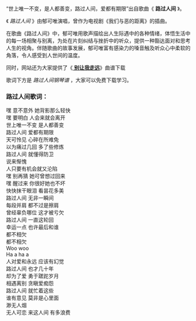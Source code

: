 

“世上唯一不变，是人都善变，路过人间，爱都有期限”出自歌曲《 **路过人间** 》。

《 _路过人间_ 》由郁可唯演唱，曾作为电视剧《我们与恶的距离》的插曲。

在歌曲《路过人间》中，郁可唯用歌声描绘出人生际遇中的各种情绪，体悟生活中的每一场相聚与别离，为处在片刻纠结与挫折中的听众，提供一种豁达面对和思考人生的视角。伴随歌曲的故事发展，郁可唯富有感染力的嗓音触及听众心中柔软的角落，令人感受到人世间的温度。

同时，网站还为大家提供了《[ **别让我走远**](Music-10252-别让我走远-我们与恶的距离主题曲.html "别让我走远")》曲谱下载

歌词下方是 _路过人间钢琴谱_ ，大家可以免费下载学习。

### 路过人间歌词：

嘿 意不意外 她背影那么轻快  
嘿 要明白 人会来就会离开  
世上唯一不变 是人都善变  
路过人间 爱都有期限  
天可怜见 心碎在所难免  
以为痛过几回 多了些修炼  
路过人间 就懂得防卫  
说来惭愧  
人只要有机会就又沦陷  
嘿 别再猜 她可曾想过回来  
嘿 醒过来 你很好她也不坏  
快快抹干眼泪 看昙花多美  
路过人间 无非一瞬间  
每段并肩 都不过是擦肩  
曾经辜负哪位 这才被亏欠  
路过人间 一直这轮回  
幸运一点 也许最后和谁  
都不相欠  
都不相欠  
Woo woo  
Ha a ha a  
人对爱和永远 应该有幻觉  
路过人间 也才几十年  
却为了爱 勇于蹉跎岁月  
相遇离别 贪瞋爱痴怨  
路过人间 就忙着这些  
谁有意见 莫非是心里面  
渺无人烟  
无人可恋 来这人间 有多浪费

